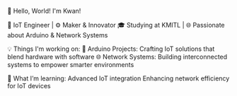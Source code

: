 👋 Hello, World! I'm Kwan!

🚀 IoT Engineer | ⚙️ Maker & Innovator
🎓 Studying at KMITL | 🌐 Passionate about Arduino & Network Systems

💡 Things I'm working on:
🔧 Arduino Projects: Crafting IoT solutions that blend hardware with software
🌐 Network Systems: Building interconnected systems to empower smarter environments

🧠 What I’m learning:
Advanced IoT integration
Enhancing network efficiency for IoT devices
